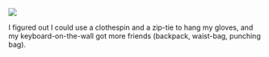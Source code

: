 ![](https://db-feed.s3.amazonaws.com/legacy/glovewall-1517459408786.jpg)

I figured out I could use a clothespin and a zip-tie to hang my gloves, and my keyboard-on-the-wall got more friends (backpack, waist-bag, punching bag).
